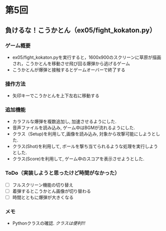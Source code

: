 # 第5回
## 負けるな！こうかとん（ex05/fight_kokaton.py）
### ゲーム概要
- ex05/fight_kokaton.pyを実行すると，1600x900のスクリーンに草原が描画され，こうかとんを移動させ飛び回る爆弾から逃げるゲーム
- こうかとんが爆弾と接触するとゲームオーバーで終了する
### 操作方法
- 矢印キーでこうかとんを上下左右に移動する
### 追加機能
- カラフルな爆弾を複数追加し, 加速させるようにした.
- 音声ファイルを読み込み, ゲーム中はBGMが流れるようにした.
- クラス（Setup)を利用して,画像を読み込み, 対象から攻撃可能にしようとした.
- クラス(Shot)を利用して, ボールを撃ち当てられるような処理を実行しようとした.
- クラス(Score)を利用して, ゲーム中のスコアを表示させようとした.
### ToDo（実装しようと思ったけど時間がなかった）
- [ ] フルスクリーン機能の切り替え
- [ ] 着弾するとこうかとん画像が切り替わる
- [ ] 時間とともに爆弾が大きくなる
### メモ
- Pythonクラスの確認. *クラスは便利!!!*